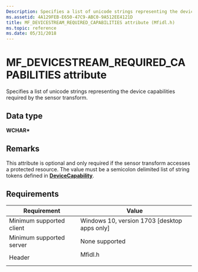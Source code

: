 ```yaml
---
Description: Specifies a list of unicode strings representing the device capabilities required by the sensor transform.
ms.assetid: 4A129FEB-E650-47C9-ABC0-9A512EE4121D
title: MF_DEVICESTREAM_REQUIRED_CAPABILITIES attribute (Mfidl.h)
ms.topic: reference
ms.date: 05/31/2018
---
```


# MF\_DEVICESTREAM\_REQUIRED\_CAPABILITIES attribute

Specifies a list of unicode strings representing the device capabilities required by the sensor transform.

## Data type

**WCHAR\***

## Remarks

This attribute is optional and only required if the sensor transform accesses a protected resource. The value must be a semicolon delimited list of string tokens defined in [**DeviceCapability**](/uwp/schemas/appxpackage/appxmanifestschema/element-devicecapability).

## Requirements



| Requirement | Value |
|-------------------------------------|------------------------------------------------------------------------------------|
| Minimum supported client<br/> | Windows 10, version 1703 \[desktop apps only\]<br/>                          |
| Minimum supported server<br/> | None supported<br/>                                                          |
| Header<br/>                   | <dl> <dt>Mfidl.h</dt> </dl> |



 

 
